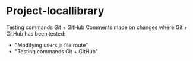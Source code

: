 # Project-locallibrary
Testing commands Git + GitHub 
Comments made on changes where Git + GitHub has been tested:
- "Modifying users.js file route" 
- "Testing commands Git + GitHub"
